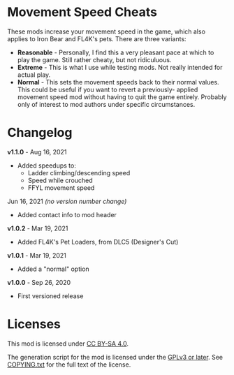 Movement Speed Cheats
=====================

These mods increase your movement speed in the game, which also applies
to Iron Bear and FL4K's pets.  There are three variants:

* **Reasonable** - Personally, I find this a very pleasant pace at
  which to play the game.  Still rather cheaty, but not ridiculuous.
* **Extreme** - This is what I use while testing mods.  Not really
  intended for actual play.
* **Normal** - This sets the movement speeds back to their normal
  values.  This could be useful if you want to revert a previously-
  applied movement speed mod without having to quit the game entirely.
  Probably only of interest to mod authors under specific circumstances.

Changelog
=========

**v1.1.0** - Aug 16, 2021
 * Added speedups to:
   * Ladder climbing/descending speed
   * Speed while crouched
   * FFYL movement speed

Jun 16, 2021 *(no version number change)*
 * Added contact info to mod header

**v1.0.2** - Mar 19, 2021
 * Added FL4K's Pet Loaders, from DLC5 (Designer's Cut)

**v1.0.1** - Mar 19, 2021
 * Added a "normal" option

**v1.0.0** - Sep 26, 2020
 * First versioned release
 
Licenses
========

This mod is licensed under [CC BY-SA 4.0](https://creativecommons.org/licenses/by-sa/4.0/).

The generation script for the mod is licensed under the
[GPLv3 or later](https://www.gnu.org/licenses/quick-guide-gplv3.html).
See [COPYING.txt](../../COPYING.txt) for the full text of the license.

